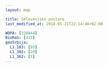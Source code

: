 ```yaml
---
layout: map

title: Selevenjske pustare
last_modified_at: 2018-05-21T22:14:46+02:00

WDPA: [328844]
BioRaS: [413]
geoSrbija:
  L1_183: [95]
  L1_302: [29]
  L1_362: [7]
---
```

